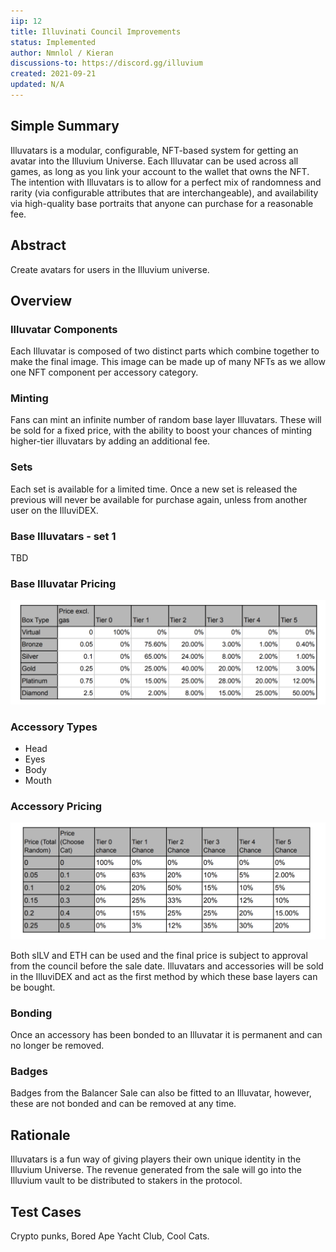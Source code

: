 ```yaml
---
iip: 12
title: Illuvinati Council Improvements
status: Implemented
author: Nmnlol / Kieran
discussions-to: https://discord.gg/illuvium
created: 2021-09-21
updated: N/A
---
```


## Simple Summary
Illuvatars is a modular, configurable, NFT-based system for getting an avatar into the Illuvium
Universe. Each Illuvatar can be used across all games, as long as you link your account to
the wallet that owns the NFT.
The intention with Illuvatars is to allow for a perfect mix of randomness and rarity (via
configurable attributes that are interchangeable), and availability via high-quality base
portraits that anyone can purchase for a reasonable fee.

## Abstract
Create avatars for users in the Illuvium universe.

## Overview 

### Illuvatar Components

Each Illuvatar is composed of two distinct parts which combine together to make the final
image. This image can be made up of many NFTs as we allow one NFT component per
accessory category.

### Minting

Fans can mint an infinite number of random base layer Illuvatars. These will be sold for a
fixed price, with the ability to boost your chances of minting higher-tier illuvatars by adding
an additional fee.

### Sets

Each set is available for a limited time. Once a new set is released the previous will never be
available for purchase again, unless from another user on the IlluviDEX.

### Base Illuvatars - set 1
TBD

### Base Illuvatar Pricing
![Pricing](../assets/iip-13/illuvatar-price.png)

### Accessory Types
* Head
* Eyes
* Body
* Mouth

### Accessory Pricing
![Pricing](../assets/iip-13/accessory-price.png)

Both sILV and ETH can be used and the final price is subject to approval from the council
before the sale date.
Illuvatars and accessories will be sold in the IlluviDEX and act as the first method by which
these base layers can be bought.

### Bonding
Once an accessory has been bonded to an Illuvatar it is permanent and can no longer be
removed.

### Badges
Badges from the Balancer Sale can also be fitted to an Illuvatar, however, these are not
bonded and can be removed at any time.

## Rationale
Illuvatars is a fun way of giving players their own unique identity in the Illuvium Universe. The
revenue generated from the sale will go into the Illuvium vault to be distributed to stakers in
the protocol.

## Test Cases
Crypto punks, Bored Ape Yacht Club, Cool Cats.